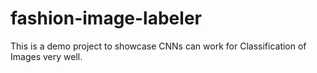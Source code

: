 # fashion-image-labeler
This is a demo project to showcase CNNs can work for Classification of Images very well.
